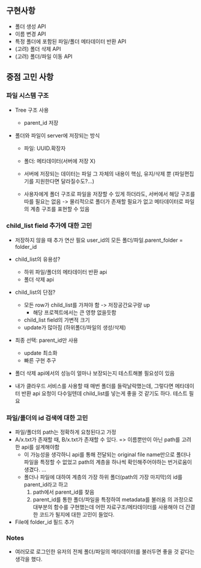 ## 구현사항
* 폴더 생성 API
* 이름 변경 API
* 특정 폴더에 포함된 파일/폴더 메타데이터 반환 API
* (고려) 폴더 삭제 API
* (고려) 폴더/파일 이동 API

## 중점 고민 사항
### 파일 시스템 구조
* Tree 구조 사용
    - parent_id 저장

* 폴더와 파일이 server에 저장되는 방식
    - 파일: UUID.확장자 
    - 폴더: 메타데이터(서버에 저장 X)

    - 서버에 저장되는 데이터는 파일 그 자체의 내용이 핵심, 유지/삭제 뿐 (파일편집기를 지원한다면 달라질수도?...)
    - 사용자에게 폴더 구조로 파일을 저장할 수 있게 하더라도, 서버에서 해당 구조를 따를 필요는 없음
        -> 물리적으로 폴더가 존재할 필요가 없고 메타데이터로 파일의 계층 구조를 표현할 수 있음


### child_list field 추가에 대한 고민
- 저장하지 않을 때 추가 연산 필요
    user_id의 모든 폴더/파일.parent_folder = folder_id 

* child_list의 유용성?
    - 하위 파일/폴더의 메타데이터 반환 api
    - 폴더 삭제 api

* child_list의 단점?
    - 모든 row가 child_list를 가져야 함 -> 저장공간요구량 up
        - 해당 프로젝트에서는 큰 영향 없을듯함
    - child_list field의 가변적 크기
    - update가 많아짐 (하위폴더/파일의 생성/삭제)

* 최종 선택: parent_id만 사용
    - update 최소화
    - 빠른 구현 추구

* 폴더 삭제 api에서의 성능이 얼마나 보장되는지 테스트해볼 필요성이 있음
* 내가 클라우드 서비스를 사용할 때 매번 폴더를 들락날락했는데, 그렇다면 메타데이터 반환 api 요청이 다수일텐데 child_list를 넣는게 좋을 것 같기도 하다. 테스트 필요

### 파일/폴더의 id 검색에 대한 고민
* 파일/폴더의 path는 정확하게 요청된다고 가정
* A/x.txt가 존재할 때, B/x.txt가 존재할 수 있다. => 이름뿐만이 아닌 path를 고려한 api를 설계해야함
    - 이 가능성을 생각하니 api를 통해 전달되는 original file name만으로 폴더나 파일을 특정할 수 없었고 path의 계층을 하나씩 확인해주어야하는 번거로움이 생겼다. ...
    - 폴더나 파일에 대하여 계층의 가장 하위 폴더(path의 가장 마지막)의 id를 parent_id라고 하고
        1) path에서 parent_id를 찾음
        2) parent_id를 통한 폴더/파일을 특정하여 metadata를 불러옴
        의 과정으로 대부분의 함수를 구현했는데 어떤 자료구조/메타데이터를 사용해야 더 간결한 코드가 될지에 대한 고민이 들었다.
* File에 folder_id 필드 추가

### Notes
* 여러모로 로그인한 유저의 전체 폴더/파일의 메타데이터를 불러두면 좋을 것 같다는 생각을 했다. 